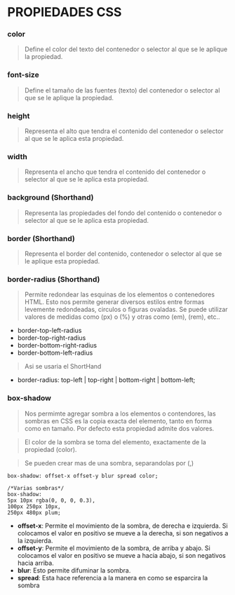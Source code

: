 # PROPIEDADES CSS

### color
>Define el color del texto del contenedor o selector al que se le aplique la propiedad.

### font-size
>Define el tamaño de las fuentes (texto) del contenedor o selector al que se le aplique la propiedad.

### height
>Representa el alto que tendra el contenido del contenedor o selector al que se le aplica esta propiedad.

### width
>Representa el ancho que tendra el contenido del contenedor o selector al que se le aplica esta propiedad.

### background (Shorthand)
>Representa las propiedades del fondo del contenido o contenedor o selector al que se le aplica esta propiedad.

### border (Shorthand)
>Representa el border del contenido, contenedor o selector al que se le aplique esta propiedad.

### border-radius (Shorthand)
> Permite redondear las esquinas de los elementos o contenedores HTML. Esto nos permite generar diversos estilos entre formas levemente redondeadas, circulos o figuras ovaladas. Se puede utilizar valores de medidas como (px) o (%) y otras como (em), (rem), etc..
- border-top-left-radius
- border-top-right-radius
- border-bottom-right-radius
- border-bottom-left-radius

> Asi se usaria el ShortHand
- border-radius: top-left | top-right | bottom-right | bottom-left;
  
### box-shadow
> Nos permimte agregar sombra a los elementos o contendores, las sombras en CSS es la copia exacta del elemento, tanto en forma como en tamaño. Por defecto esta propiedad admite dos valores.

> El color de la sombra se toma del elemento, exactamente de la propiedad (color).

> Se pueden crear mas de una sombra, separandolas por (,)

````
box-shadow: offset-x offset-y blur spread color;

/*Varias sombras*/
box-shadow: 
5px 10px rgba(0, 0, 0, 0.3),
100px 250px 10px,
250px 480px plum;
````

- **offset-x**: Permite el movimiento de la sombra, de derecha e izquierda. Si colocamos el valor en positivo se mueve a la derecha, si son negativos a la izquierda.
- **offset-y**: Permite el movimiento de la sombra, de arriba y abajo. Si colocamos el valor en positivo se mueve a hacia abajo, si son negativos hacia arriba.
- **blur**: Esto permite difuminar la sombra. 
- **spread**: Esta hace referencia a la manera en como se esparcira la sombra
